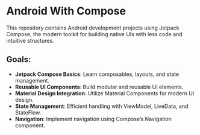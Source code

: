 # Android With Compose

This repository contains Android development projects using Jetpack Compose, the modern toolkit for building native UIs with less code and intuitive structures.

## Goals:
- **Jetpack Compose Basics**: Learn composables, layouts, and state management.
- **Reusable UI Components**: Build modular and reusable UI elements.
- **Material Design Integration**: Utilize Material Components for modern UI design.
- **State Management**: Efficient handling with ViewModel, LiveData, and StateFlow.
- **Navigation**: Implement navigation using Compose’s Navigation component.
